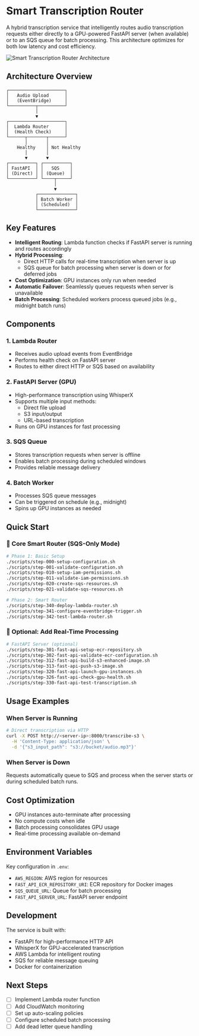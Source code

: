 # Smart Transcription Router

A hybrid transcription service that intelligently routes audio transcription requests either directly to a GPU-powered FastAPI server (when available) or to an SQS queue for batch processing. This architecture optimizes for both low latency and cost efficiency.

![Smart Transcription Router Architecture](./architecture-diagram.png)

## Architecture Overview

```
┌─────────────────────┐
│   Audio Upload      │
│   (EventBridge)     │
└──────────┬──────────┘
           │
           ▼
┌─────────────────────┐
│  Lambda Router      │
│  (Health Check)     │
└──────┬───────┬──────┘
       │       │
    Healthy    │ Not Healthy
       │       │
       ▼       ▼
┌──────────┐ ┌──────────┐
│ FastAPI  │ │   SQS    │
│ (Direct) │ │ (Queue)  │
└──────────┘ └────┬─────┘
                  │
                  ▼
           ┌──────────────┐
           │ Batch Worker │
           │ (Scheduled)  │
           └──────────────┘
```

## Key Features

- **Intelligent Routing**: Lambda function checks if FastAPI server is running and routes accordingly
- **Hybrid Processing**: 
  - Direct HTTP calls for real-time transcription when server is up
  - SQS queue for batch processing when server is down or for deferred jobs
- **Cost Optimization**: GPU instances only run when needed
- **Automatic Failover**: Seamlessly queues requests when server is unavailable
- **Batch Processing**: Scheduled workers process queued jobs (e.g., midnight batch runs)

## Components

### 1. Lambda Router
- Receives audio upload events from EventBridge
- Performs health check on FastAPI server
- Routes to either direct HTTP or SQS based on availability

### 2. FastAPI Server (GPU)
- High-performance transcription using WhisperX
- Supports multiple input methods:
  - Direct file upload
  - S3 input/output
  - URL-based transcription
- Runs on GPU instances for fast processing

### 3. SQS Queue
- Stores transcription requests when server is offline
- Enables batch processing during scheduled windows
- Provides reliable message delivery

### 4. Batch Worker
- Processes SQS queue messages
- Can be triggered on schedule (e.g., midnight)
- Spins up GPU instances as needed

## Quick Start

### 🎯 Core Smart Router (SQS-Only Mode)
```bash
# Phase 1: Basic Setup
./scripts/step-000-setup-configuration.sh
./scripts/step-001-validate-configuration.sh
./scripts/step-010-setup-iam-permissions.sh
./scripts/step-011-validate-iam-permissions.sh
./scripts/step-020-create-sqs-resources.sh
./scripts/step-021-validate-sqs-resources.sh

# Phase 2: Smart Router
./scripts/step-340-deploy-lambda-router.sh
./scripts/step-341-configure-eventbridge-trigger.sh
./scripts/step-342-test-lambda-router.sh
```

### 🚀 Optional: Add Real-Time Processing
```bash
# FastAPI Server (optional)
./scripts/step-301-fast-api-setup-ecr-repository.sh
./scripts/step-302-fast-api-validate-ecr-configuration.sh
./scripts/step-312-fast-api-build-s3-enhanced-image.sh
./scripts/step-313-fast-api-push-s3-image.sh
./scripts/step-320-fast-api-launch-gpu-instances.sh
./scripts/step-326-fast-api-check-gpu-health.sh
./scripts/step-330-fast-api-test-transcription.sh
```

## Usage Examples

### When Server is Running
```bash
# Direct transcription via HTTP
curl -X POST http://<server-ip>:8000/transcribe-s3 \
  -H 'Content-Type: application/json' \
  -d '{"s3_input_path": "s3://bucket/audio.mp3"}'
```

### When Server is Down
Requests automatically queue to SQS and process when the server starts or during scheduled batch runs.

## Cost Optimization

- GPU instances auto-terminate after processing
- No compute costs when idle
- Batch processing consolidates GPU usage
- Real-time processing available on-demand

## Environment Variables

Key configuration in `.env`:
- `AWS_REGION`: AWS region for resources
- `FAST_API_ECR_REPOSITORY_URI`: ECR repository for Docker images
- `SQS_QUEUE_URL`: Queue for batch processing
- `FAST_API_SERVER_URL`: FastAPI server endpoint

## Development

The service is built with:
- FastAPI for high-performance HTTP API
- WhisperX for GPU-accelerated transcription
- AWS Lambda for intelligent routing
- SQS for reliable message queuing
- Docker for containerization

## Next Steps

- [ ] Implement Lambda router function
- [ ] Add CloudWatch monitoring
- [ ] Set up auto-scaling policies
- [ ] Configure scheduled batch processing
- [ ] Add dead letter queue handling